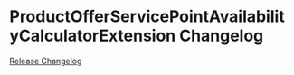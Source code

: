 # ProductOfferServicePointAvailabilityCalculatorExtension Changelog

[Release Changelog](https://github.com/spryker/product-offer-service-point-availability-calculator-extension/releases)
